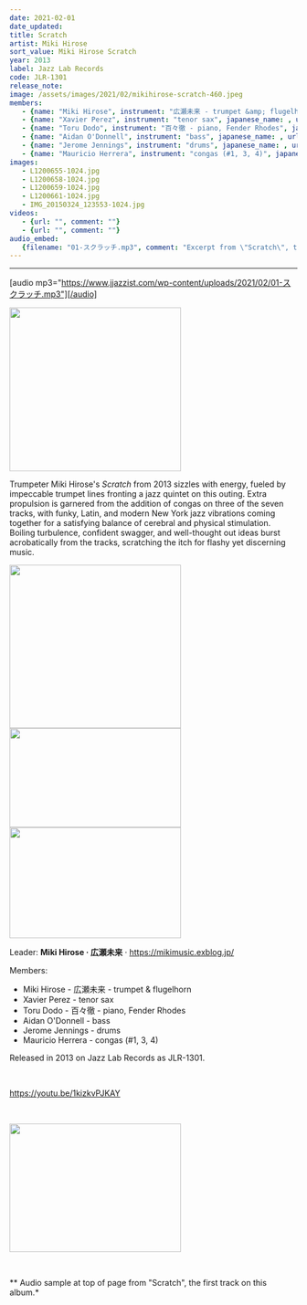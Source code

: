 ```yaml
---
date: 2021-02-01
date_updated: 
title: Scratch
artist: Miki Hirose
sort_value: Miki Hirose Scratch
year: 2013
label: Jazz Lab Records
code: JLR-1301
release_note: 
image: /assets/images/2021/02/mikihirose-scratch-460.jpeg
members:
   - {name: "Miki Hirose", instrument: "広瀬未来 - trumpet &amp; flugelhorn", japanese_name: , url: ""}
   - {name: "Xavier Perez", instrument: "tenor sax", japanese_name: , url: ""}
   - {name: "Toru Dodo", instrument: "百々徹 - piano, Fender Rhodes", japanese_name: , url: ""}
   - {name: "Aidan O'Donnell", instrument: "bass", japanese_name: , url: ""}
   - {name: "Jerome Jennings", instrument: "drums", japanese_name: , url: ""}
   - {name: "Mauricio Herrera", instrument: "congas (#1, 3, 4)", japanese_name: , url: ""}
images: 
   - L1200655-1024.jpg
   - L1200658-1024.jpg
   - L1200659-1024.jpg
   - L1200661-1024.jpg
   - IMG_20150324_123553-1024.jpg
videos: 
   - {url: "", comment: ""}
   - {url: "", comment: ""}
audio_embed:
   {filename: "01-スクラッチ.mp3", comment: "Excerpt from \"Scratch\", the first track on this album:"}
---
```

---
[audio mp3="https://www.jjazzist.com/wp-content/uploads/2021/02/01-スクラッチ.mp3"][/audio]

<a href="http://www.jjazzist.com/wp-content/uploads/2019/01/L1200655.jpg"><img class="size-medium wp-image-3772 alignright" src="http://www.jjazzist.com/wp-content/uploads/2019/01/L1200655-300x287.jpg" alt="" width="300" height="287" /></a>

Trumpeter Miki Hirose's *Scratch* from 2013 sizzles with energy, fueled by impeccable trumpet lines fronting a jazz quintet on this outing. Extra propulsion is garnered from the addition of congas on three of the seven tracks, with funky, Latin, and modern New York jazz vibrations coming together for a satisfying balance of cerebral and physical stimulation. Boiling turbulence, confident swagger, and well-thought out ideas burst acrobatically from the tracks, scratching the itch for flashy yet discerning music.

<a href="http://www.jjazzist.com/wp-content/uploads/2019/01/L1200658.jpg"><img class="alignnone size-medium wp-image-3773" src="http://www.jjazzist.com/wp-content/uploads/2019/01/L1200658-300x286.jpg" alt="" width="300" height="286" /></a> <a href="http://www.jjazzist.com/wp-content/uploads/2019/01/L1200659.jpg"><img class="alignnone size-medium wp-image-3774" src="http://www.jjazzist.com/wp-content/uploads/2019/01/L1200659-300x174.jpg" alt="" width="300" height="174" /></a> <a href="http://www.jjazzist.com/wp-content/uploads/2019/01/L1200661.jpg"><img class="alignnone size-medium wp-image-3775" src="http://www.jjazzist.com/wp-content/uploads/2019/01/L1200661-300x194.jpg" alt="" width="300" height="194" /></a>

Leader: <strong>Miki Hirose · 広瀬未来</strong> · <a href="https://mikimusic.exblog.jp/">https://mikimusic.exblog.jp/</a>

Members:
<ul>
 	<li>Miki Hirose - 広瀬未来 - trumpet &amp; flugelhorn</li>
 	<li>Xavier Perez - tenor sax</li>
 	<li>Toru Dodo - 百々徹 - piano, Fender Rhodes</li>
 	<li>Aidan O'Donnell - bass</li>
 	<li>Jerome Jennings - drums</li>
 	<li>Mauricio Herrera - congas (#1, 3, 4)</li>
</ul>
Released in 2013 on Jazz Lab Records as JLR-1301.

&nbsp;

https://youtu.be/1kizkvPJKAY

&nbsp;

<a href="http://www.jjazzist.com/wp-content/uploads/2018/08/IMG_20150324_123553.jpg"><img class="alignnone size-medium wp-image-3705" src="http://www.jjazzist.com/wp-content/uploads/2018/08/IMG_20150324_123553-300x225.jpg" alt="" width="300" height="225" /></a>

&nbsp;

** Audio sample at top of page from "Scratch", the first track on this album.*

